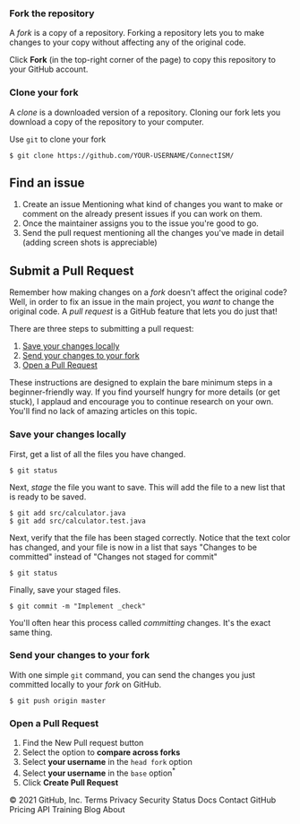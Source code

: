    
### Fork the repository

A *fork* is a copy of a repository. Forking a repository lets you to make changes to your copy without affecting any of the original code.

Click **Fork** (in the top-right corner of the page) to copy this repository to your GitHub account.

### Clone your fork

A *clone* is a downloaded version of a repository. Cloning our fork lets you download a copy of the repository to your computer.

Use `git` to clone your fork

```
$ git clone https://github.com/YOUR-USERNAME/ConnectISM/
```

## Find an issue
1. Create an issue Mentioning what kind of changes you want to make or comment on the already present issues if you can work on them.
2. Once the maintainer assigns you to the issue you're good to go.
3. Send the pull request mentioning all the changes you've made in detail (adding screen shots is appreciable)


## Submit a Pull Request

Remember how making changes on a *fork* doesn't affect the original code? Well, in order to fix an issue in the main project, you *want* to change the original code. A *pull request* is a GitHub feature that lets you do just that!

There are three steps to submitting a pull request:
1. [Save your changes locally](#save-your-changes-locally)
2. [Send your changes to your fork](#send-your-changes-to-your-fork)
3. [Open a Pull Request](#open-a-pull-request)

These instructions are designed to explain the bare minimum steps in a beginner-friendly way. If you find yourself hungry for more details (or get stuck), I applaud and encourage you to continue research on your own. You'll find no lack of amazing articles on this topic.

### Save your changes locally

First, get a list of all the files you have changed.
```
$ git status
```

Next, *stage* the file you want to save. This will add the file to a new list that is ready to be saved.
```
$ git add src/calculator.java
$ git add src/calculator.test.java
```

Next, verify that the file has been staged correctly. Notice that the text color has changed, and your file is now in a list that says "Changes to be committed" instead of "Changes not staged for commit"
```
$ git status
```

Finally, save your staged files.
```
$ git commit -m "Implement _check"
```

You'll often hear this process called *committing* changes. It's the exact same thing.

### Send your changes to your fork

With one simple `git` command, you can send the changes you just committed locally to your *fork* on GitHub.

```
$ git push origin master
```

### Open a Pull Request

1. Find the New Pull request button
2. Select the option to **compare across forks**
3. Select **your username** in the `head fork` option
4. Select **your username** in the `base` option<sup>*</sup>
4. Click **Create Pull Request**

© 2021 GitHub, Inc.
Terms
Privacy
Security
Status
Docs
Contact GitHub
Pricing
API
Training
Blog
About
